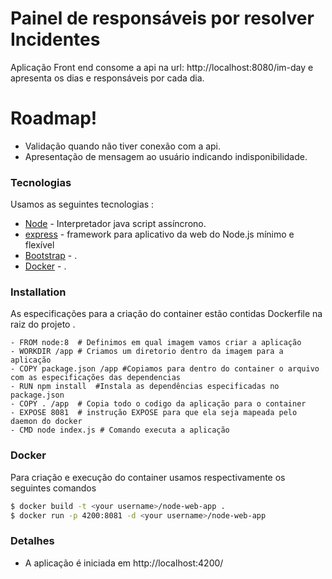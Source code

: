 # Painel de responsáveis por resolver Incidentes                                                  

Aplicação Front end  consome a api na url: http://localhost:8080/im-day e apresenta os dias e responsáveis por cada dia.

# Roadmap!

  - Validação quando não tiver conexão com a api.
  - Apresentação de mensagem ao usuário indicando indisponibilidade.   
  
### Tecnologias 

Usamos as seguintes tecnologias :

* [Node] - Interpretador java script assíncrono.
* [express] - framework para aplicativo da web do Node.js mínimo e flexível
* [Bootstrap] - .
* [Docker] - .


### Installation

As especificações para a criação do container estão contidas Dockerfile na raiz do projeto .

    - FROM node:8  # Definimos em qual imagem vamos criar a aplicação  
    - WORKDIR /app # Criamos um diretorio dentro da imagem para a aplicação 
    - COPY package.json /app #Copiamos para dentro do container o arquivo com as especificações das dependencias   
    - RUN npm install  #Instala as dependências especificadas no package.json 
    - COPY . /app  # Copia todo o codigo da aplicação para o container
    - EXPOSE 8081  # instrução EXPOSE para que ela seja mapeada pelo daemon do docker
    - CMD node index.js # Comando executa a aplicação


### Docker
Para criação e execução do container usamos respectivamente os seguintes comandos 

```sh
$ docker build -t <your username>/node-web-app .
$ docker run -p 4200:8081 -d <your username>/node-web-app 
```

### Detalhes

- A aplicação é iniciada em http://localhost:4200/


   [Node]: <https://nodejs.org/en/>
   [Express]: <https://expressjs.com/pt-br/>
   [Bootstrap]: <https://getbootstrap.com/>
   [Docker]: <https://www.docker.com/>
  
  
